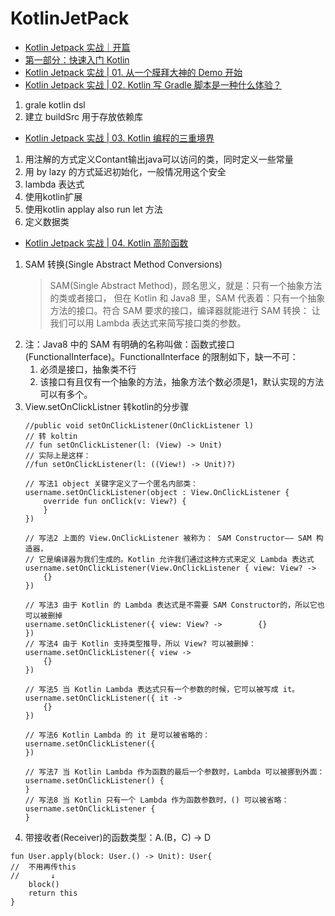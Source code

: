 # KotlinJetPack

* [Kotlin Jetpack 实战｜开篇](https://juejin.im/post/6844904191089999886)
* [第一部分：快速入门 Kotlin](https://juejin.im/post/6844904191098355719)
* [Kotlin Jetpack 实战 | 01. 从一个膜拜大神的 Demo 开始](https://juejin.im/post/6844904191232573447)
* [Kotlin Jetpack 实战 | 02. Kotlin 写 Gradle 脚本是一种什么体验？](https://juejin.im/post/6844904192336003079)
1. grale kotlin dsl
2. 建立 buildSrc 用于存放依赖库

* [Kotlin Jetpack 实战 | 03. Kotlin 编程的三重境界](https://juejin.im/post/6844904201437331470)
1. 用注解的方式定义Contant输出java可以访问的类，同时定义一些常量
2. 用 by lazy 的方式延迟初始化，一般情况用这个安全
3. lambda 表达式
4. 使用kotlin扩展
5. 使用kotlin applay  also run  let 方法
6. 定义数据类

* [Kotlin Jetpack 实战 | 04. Kotlin 高阶函数](https://juejin.im/post/6854573222457769991)
1. SAM 转换(Single Abstract Method Conversions)
    > SAM(Single Abstract Method)，顾名思义，就是：只有一个抽象方法的类或者接口，
    但在 Kotlin 和 Java8 里，SAM 代表着：只有一个抽象方法的接口。符合 SAM 要求的接口，编译器就能进行 SAM 转换：
    让我们可以用 Lambda 表达式来简写接口类的参数。
2. 注：Java8 中的 SAM 有明确的名称叫做：函数式接口(FunctionalInterface)。FunctionalInterface 的限制如下，缺一不可：
    1. 必须是接口，抽象类不行
    2. 该接口有且仅有一个抽象的方法，抽象方法个数必须是1，默认实现的方法可以有多个。
3. View.setOnClickListner 转kotlin的分步骤
    ```
    //public void setOnClickListener(OnClickListener l)
    // 转 koltin
    // fun setOnClickListener(l: (View) -> Unit)
    // 实际上是这样：
    //fun setOnClickListener(l: ((View!) -> Unit)?)

    // 写法1 object 关键字定义了一个匿名内部类：
    username.setOnClickListener(object : View.OnClickListener {
        override fun onClick(v: View?) {
        }
    })

    // 写法2 上面的 View.OnClickListener 被称为： SAM Constructor—— SAM 构造器，
    // 它是编译器为我们生成的。Kotlin 允许我们通过这种方式来定义 Lambda 表达式
    username.setOnClickListener(View.OnClickListener { view: View? ->
        {}
    })

    // 写法3 由于 Kotlin 的 Lambda 表达式是不需要 SAM Constructor的，所以它也可以被删掉
    username.setOnClickListener({ view: View? ->        {}
    })
    // 写法4 由于 Kotlin 支持类型推导，所以 View? 可以被删掉：
    username.setOnClickListener({ view ->
        {}
    })

    // 写法5 当 Kotlin Lambda 表达式只有一个参数的时候，它可以被写成 it。
    username.setOnClickListener({ it ->
        {}
    })

    // 写法6 Kotlin Lambda 的 it 是可以被省略的：
    username.setOnClickListener({
    })

    // 写法7 当 Kotlin Lambda 作为函数的最后一个参数时，Lambda 可以被挪到外面：
    username.setOnClickListener() {
    }
    // 写法8 当 Kotlin 只有一个 Lambda 作为函数参数时，() 可以被省略：
    username.setOnClickListener {
    }
    ```
4. 带接收者(Receiver)的函数类型：A.(B，C) -> D
```
fun User.apply(block: User.() -> Unit): User{
//  不用再传this
//       ↓
    block()
    return this
}

```
